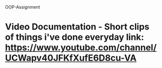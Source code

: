 OOP-Assignment

Video Documentation - Short clips of things i've done everyday
link: https://www.youtube.com/channel/UCWapv40JFKfXufE6D8cu-VA
==============
